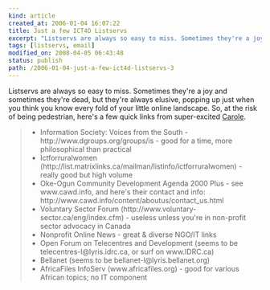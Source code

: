 ```yaml
--- 
kind: article
created_at: 2006-01-04 16:07:22
title: Just a few ICT4D Listservs
excerpt: "Listservs are always so easy to miss. Sometimes they're a joy and sometimes they're dead, but they're always elusive, popping up just when you think you know every fold of your little online landscape."
tags: [listservs, email]
modified_on: 2008-04-05 06:43:48
status: publish 
path: /2006-01-04-just-a-few-ict4d-listservs-3
---
```


Listservs are always so easy to miss. Sometimes they're a joy and sometimes they're dead, but they're always elusive, popping up just when you think you know every fold of your little online landscape. So, at the risk of being pedestrian, here's a few quick links from super-excited <a href="http://ict4d-think.blogspot.com/">Carole</a>. 

<blockquote class="large">
<ul>
  <li>Information Society: Voices from the South - http://www.dgroups.org/groups/is - good for a time, more philosophical than practical</li>

  <li>Ictforruralwomen (http://list.matrixlinks.ca/mailman/listinfo/ictforruralwomen) - really good but high volume</li>

  <li>Oke-Ogun Community Development Agenda 2000 Plus - see www.cawd.info, and here's their contact and info: http://www.cawd.info/content/aboutus/contact_us.html</li>

  <li>Voluntary Sector Forum (http://www.voluntary-sector.ca/eng/index.cfm) - useless unless you're in non-profit sector advocacy in Canada</li>

  <li>Nonprofit Online News - great & diverse NGO/IT links</li>

  <li>Open Forum on Telecentres and Development (seems to be telecentres-l@lyris.idrc.ca, or surf on www.IDRC.ca)</li>

  <li>Bellanet (seems to be bellanet-l@lyris.bellanet.org)</li>

  <li>AfricaFiles InfoServ (www.africafiles.org) - good for various African topics; no IT component</li></ul> </blockquote>

